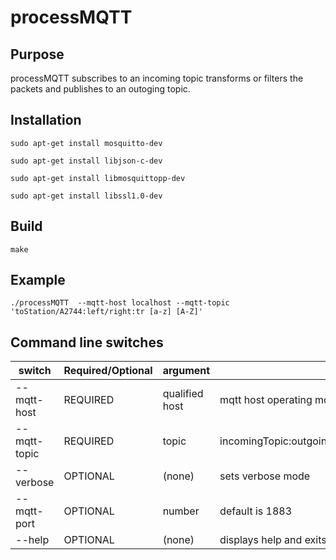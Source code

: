 # processMQTT

## Purpose
processMQTT subscribes to an incoming topic transforms or filters the packets and publishes to 
an outoging topic.


## Installation


`sudo apt-get install mosquitto-dev`

`sudo apt-get install libjson-c-dev`

`sudo apt-get install libmosquittopp-dev`

`sudo apt-get install libssl1.0-dev`

## Build

`make`

## Example 

`./processMQTT  --mqtt-host localhost --mqtt-topic  'toStation/A2744:left/right:tr [a-z] [A-Z]'`


## Command line switches

switch|Required/Optional|argument|description
---|---|---|---
--mqtt-host|REQUIRED|qualified host|mqtt host operating mqtt server
--mqtt-topic|REQUIRED|topic|incomingTopic:outgoingTopic:transofrmationalCommand
--verbose|OPTIONAL|(none)|sets verbose mode
--mqtt-port|OPTIONAL|number|default is 1883
--help|OPTIONAL|(none)|displays help and exits

